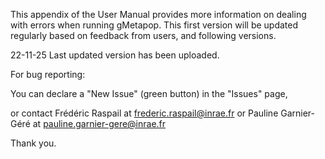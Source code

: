 This appendix of the User Manual provides more information on dealing with errors when running gMetapop. 
This first version will be updated regularly based on feedback from users, and following versions.

22-11-25 Last updated version has been uploaded. 

For bug reporting: 

You can declare a "New Issue" (green button) in the "Issues" page,  

or contact Frédéric Raspail at frederic.raspail@inrae.fr or Pauline Garnier-Géré at pauline.garnier-gere@inrae.fr

Thank you.

